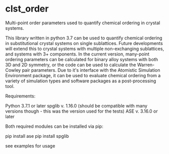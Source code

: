 # clst_order
Multi-point order parameters used to quantify chemical ordering in crystal systems.

This library written in python 3.7 can be used to quantify chemical ordering in substitutional
crystal systems on single sublattices. Future developments will extend this to crystal systems
with multiple non-exchanging sublattices, and systems with 3+ components. In the current
version, many-point ordering parameters can be calculated for binary alloy systems with both
3D and 2D symmetry, or the code can be used to calculate the Warren-Cowley pair parameters.
Due to it's interface with the Atomistic Simulation Environment package, it can be used to
evaluate chemical ordering from a variety of simulation types and software packages as a
post-processing tool.

Requirements:

Python 3.7.1 or later
spglib v. 1.16.0 (should be compatible with many versions though - this was the version used for the tests)
ASE v. 3.16.0 or later

Both required modules can be installed via pip:

pip install ase
pip install spglib

see examples for usage
